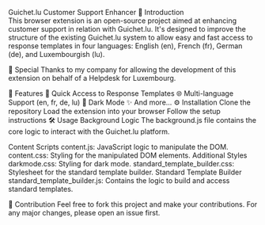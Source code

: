 Guichet.lu Customer Support Enhancer
📌 Introduction <br>
This browser extension is an open-source project aimed at enhancing customer support in relation with Guichet.lu. It's designed to improve the structure of the existing Guichet.lu system to allow easy and fast access to response templates in four languages: English (en), French (fr), German (de), and Luxembourgish (lu).

🌟 Special Thanks to my company for allowing the development of this extension on behalf of a Helpdesk for Luxembourg.

🚀 Features
📑 Quick Access to Response Templates
🌐 Multi-language Support (en, fr, de, lu)
🌙 Dark Mode
✨ And more...
⚙️ Installation
Clone the repository
Load the extension into your browser
Follow the setup instructions
🛠️ Usage
Background Logic
The background.js file contains the core logic to interact with the Guichet.lu platform.

Content Scripts
content.js: JavaScript logic to manipulate the DOM.
content.css: Styling for the manipulated DOM elements.
Additional Styles
darkmode.css: Styling for dark mode.
standard_template_builder.css: Stylesheet for the standard template builder.
Standard Template Builder
standard_template_builder.js: Contains the logic to build and access standard templates.

👥 Contribution
Feel free to fork this project and make your contributions. For any major changes, please open an issue first.
